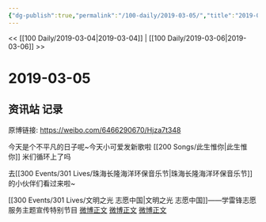 ```yaml
---
{"dg-publish":true,"permalink":"/100-daily/2019-03-05/","title":"2019-03-05"}
---
```



<< [[100 Daily/2019-03-04\|2019-03-04]] | [[100 Daily/2019-03-06\|2019-03-06]] >>

# 2019-03-05

## 资讯站 记录

原博链接: https://weibo.com/6466290670/Hjza7t348

今天是个不平凡的日子呢~今天小可爱发新歌啦 [[200 Songs/此生惟你\|此生惟你]] 米们循环上了吗
[](https://m.weibo.cn/1736988591/4346484092917487)

去[[300 Events/301 Lives/珠海长隆海洋环保音乐节\|珠海长隆海洋环保音乐节]]的小伙伴们看过来啦~
[](https://m.weibo.cn/6466290670/4346605992016198)

[[300 Events/301 Lives/文明之光 志愿中国\|文明之光 志愿中国]]——学雷锋志愿服务主题宣传特别节目
[微博正文](https://m.weibo.cn/6466290670/4346595254823241)
[微博正文](https://m.weibo.cn/6466290670/4346546370216246)
[微博正文](https://m.weibo.cn/6466290670/4346543916683603)

